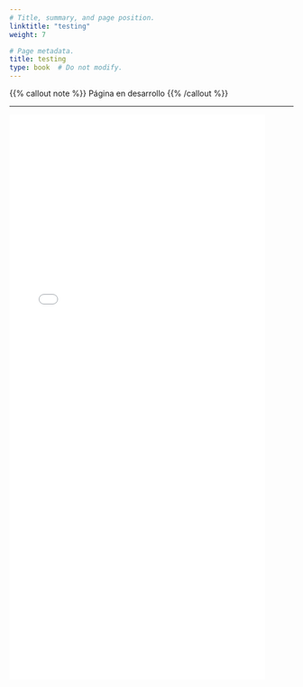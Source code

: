 ```yaml
---
# Title, summary, and page position.
linktitle: "testing"
weight: 7

# Page metadata.
title: testing
type: book  # Do not modify.
---
```


{{% callout note %}}
Página en desarrollo
{{% /callout %}}

---

 <iframe
       src="./<AD-AS Model>"
       width="90%"
       height="1000px"
       style="border:none;">
 </iframe>